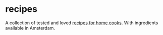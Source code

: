 # recipes

A collection of tested and loved [recipes for home cooks](https://yunli.nl/recipes/). With ingredients available in Amsterdam.
